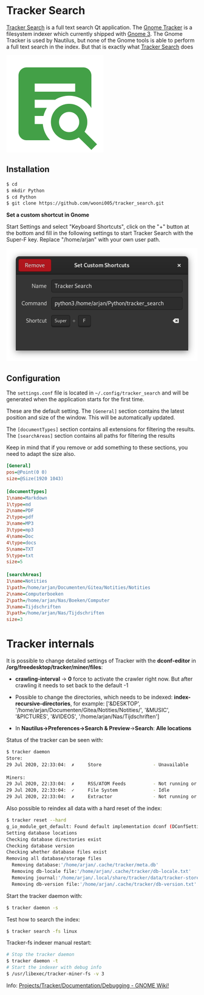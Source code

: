 # Tracker Search

[Tracker Search](https://github.com/wooni005/tracker_search) is a full text search Qt application. The [Gnome Tracker](https://wiki.gnome.org/Projects/Tracker) is a filesystem indexer which currently shipped with [Gnome 3](https://www.gnome.org/gnome-3/). The Gnome Tracker is used by Nautilus, but none of the Gnome tools is able to perform a full text search in the index. But that is exactly what [Tracker Search](https://github.com/wooni005/tracker_search) does

 ![](icons/tracker_search.png)

## Installation

```bash
$ cd
$ mkdir Python
$ cd Python
$ git clone https://github.com/wooni005/tracker_search.git
```

**Set a custom shortcut in Gnome**

Start Settings and select "Keyboard Shortcuts", click on the "+" button at the bottom and fill in the following settings to start Tracker Search with the Super-F key.
Replace "/home/arjan" with your own user path.

![](img/Set-Custom-Shortcut.png)

## Configuration

The `settings.conf` file is located in `~/.config/tracker_search` and will be generated when the application starts for the first time.

These are the default setting. The `[General]` section contains the latest position and size of the window. This will be automatically updated.

The `[documentTypes]` section contains all extensions for filtering the results.
The `[searchAreas]` section contains all paths for filtering the results

Keep in mind that if you remove or add something to these sections, you need to adapt the size also.

```ini
[General]
pos=@Point(0 0)
size=@Size(1920 1043)

[documentTypes]
1\name=Markdown
1\type=md
2\name=PDF
2\type=pdf
3\name=MP3
3\type=mp3
4\name=Doc
4\type=docs
5\name=TXT
5\type=txt
size=5

[searchAreas]
1\name=Notities
1\path=/home/arjan/Documenten/Gitea/Notities/Notities
2\name=Computerboeken
2\path=/home/arjan/Nas/Boeken/Computer
3\name=Tijdschriften
3\path=/home/arjan/Nas/Tijdschriften
size=3
```

# Tracker internals

It is possible to change detailed settings of Tracker with the **dconf-editor** in **/org/freedesktop/tracker/miner/files**:

* **crawling-interval** -> **0** force to activate the crawler right now. But after crawling it needs to set back to the default -1

* Possible to change the directories, which needs to be indexed: **index-recursive-directories**, for example: 
  ['&DESKTOP', '/home/arjan/Documenten/Gitea/Notities/Notities/', '&MUSIC', '&PICTURES', '&VIDEOS', '/home/arjan/Nas/Tijdschriften']

* In **Nautilus->Preferences->Search & Preview**->**Search**: **Alle locations**

Status of the tracker can be seen with:

```bash
$ tracker daemon
Store:
29 Jul 2020, 22:33:04:  ✗     Store                   - Unavailable

Miners:
29 Jul 2020, 22:33:04:  ✗     RSS/ATOM Feeds          - Not running or is a disabled plugin
29 Jul 2020, 22:33:04:  ✓     File System             - Idle 
29 Jul 2020, 22:33:04:  ✗     Extractor               - Not running or is a disabled plugin
```

Also possible to reindex all data with a hard reset of the index:

```bash
$ tracker reset --hard
g_io_module_get_default: Found default implementation dconf (DConfSettingsBackend) for ‘gsettings-backend’
Setting database locations
Checking database directories exist
Checking database version
Checking whether database files exist
Removing all database/storage files
  Removing database:'/home/arjan/.cache/tracker/meta.db'
  Removing db-locale file:'/home/arjan/.cache/tracker/db-locale.txt'
  Removing journal:'/home/arjan/.local/share/tracker/data/tracker-store.journal'
  Removing db-version file:'/home/arjan/.cache/tracker/db-version.txt'
```

Start the tracker daemon with:

```bash
$ tracker daemon -s
```

Test how to search the index:

```bash
$ tracker search -fs linux
```

Tracker-fs indexer manual restart:

```bash
# Stop the tracker daemon
$ tracker daemon -t
# Start the indexer with debug info
$ /usr/libexec/tracker-miner-fs -v 3
```

Info: [Projects/Tracker/Documentation/Debugging - GNOME Wiki!](https://wiki.gnome.org/Projects/Tracker/Documentation/Debugging)